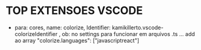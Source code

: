 # TOP EXTENSOES VSCODE

- para: cores, name: colorize, Identifier: kamikillerto.vscode-colorizeIdentifier , ob: no settings para funcionar em arquivos .ts ... add ao array "colorize.languages": ["javascriptreact"]
